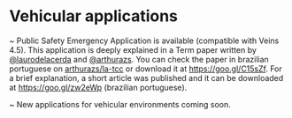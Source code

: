 # Vehicular applications

~ Public Safety Emergency Application is available (compatible with Veins 4.5).
This application is deeply explained in a Term paper written by [@laurodelacerda](https://github.com/laurodelacerda) and
[@arthurazs](https://github.com/arthurazs). You can check the paper in brazilian portuguese on [arthurazs/la-tcc](https://github.com/arthurazs/la-tcc/blob/master/LA_TCC_V1.pdf) or download it at https://goo.gl/C15sZf. 
For a brief explanation, a short article was published and it can be downloaded at https://goo.gl/zw2eWp (brazilian portuguese).

~ New applications for vehicular environments coming soon.
